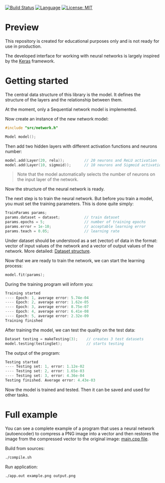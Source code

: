 [![Build Status](https://travis-ci.com/rugleb/neural-network.svg?branch=master)](https://travis-ci.com/rugleb/neural-network)
[![Language](https://img.shields.io/badge/Lang-C++11-green.svg)]()
[![License: MIT](https://img.shields.io/badge/License-MIT-yellow.svg)](https://opensource.org/licenses/MIT)

# Preview

This repository is created for educational purposes only and is not ready for use in production.

The developed interface for working with neural networks is largely inspired by the [Keras](https://keras.io) framework.

# Getting started

The central data structure of this library is the model.
It defines the structure of the layers and the relationship between them.

At the moment, only a Sequential network model is implemented.

Now create an instance of the new network model:

```C++
#include "src/network.h"

Model model();
```

Then add two hidden layers with different activation functions and neurons number:

```C++
model.add(Layer(20, relu));         // 20 neurons and ReLU activation
model.add(Layer(10, sigmoid));      // 10 neurons and Sigmoid activation
```

> Note that the model automatically selects the number of neurons on the input layer of the network.

Now the structure of the neural network is ready.

The next step is to train the neural network.
But before you train a model, you must set the training parameters.
This is done quite simply:

```C++
TrainParams params;
params.dataset = dataset;           // train dataset
params.epochs = 5;                  // number of training epochs
params.error = 1e-10;               // acceptable learning error
params.teach = 0.05;                // learning rate
```

Under dataset should be understood as a set (vector) of data in the format:
vector of input values of the network and a vector of output values of the network. 
More detailed: [Dataset structure](https://github.com/rugleb/neural-network/blob/b5dbe3ab3a37ac44db6a1044407c7903d623bdb0/src/network.h#L92).

Now that we are ready to train the network, we can start the learning process:

```C++
model.fit(params);
```

During the training program will inform you:

```C++
Training started
---- Epoch: 1, average error: 5.74e-04
---- Epoch: 2, average error: 1.62e-05
---- Epoch: 3, average error: 8.75e-07
---- Epoch: 4, average error: 6.41e-08
---- Epoch: 5, average error: 2.32e-09
Training finished
```

After training the model, we can test the quality on the test data:

```C++
Dataset testing = makeTesting(3);    // creates 3 test datasets
model.testing(testingSet);           // starts testing
```

The output of the program:

```C++
Testing started
---- Testing set: 1, error: 1.12e-02
---- Testing set: 2, error: 1.65e-03
---- Testing set: 3, error: 4.36e-04
Testing finished. Average error: 4.43e-03
```

Now the model is trained and tested.
Then it can be saved and used for other tasks.

# Full example

You can see a complete example of a program that uses a neural network (autoencoder) to compress a PNG image
into a vector and then restores the image from the compressed vector to the original image: [main.cpp file](https://github.com/rugleb/neural-network/blob/master/main.cpp).

Build from sources:

```bash
./compile.sh
```

Run application:
```bash
./app.out example.png output.png
```
